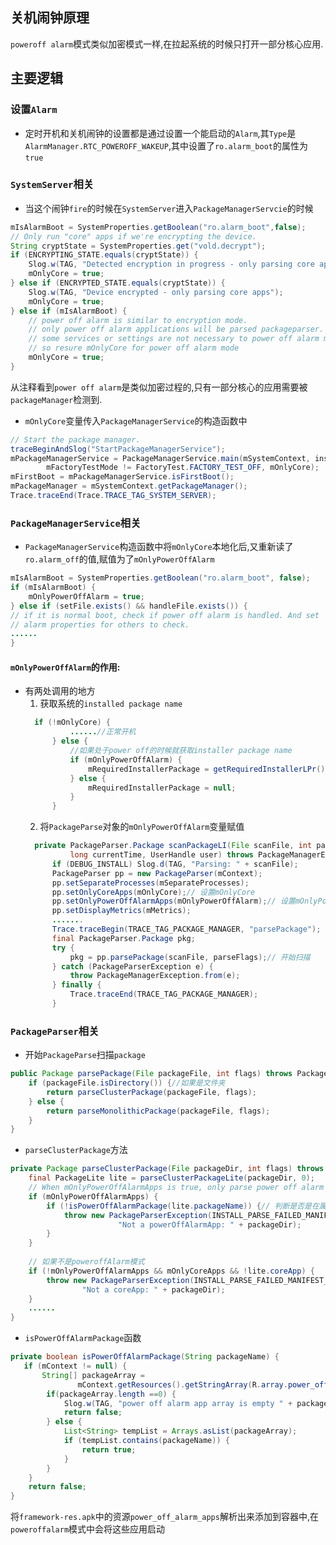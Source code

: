 ## 关机闹钟原理
`poweroff alarm`模式类似加密模式一样,在拉起系统的时候只打开一部分核心应用.

## 主要逻辑
### 设置`Alarm`
- 定时开机和关机闹钟的设置都是通过设置一个能启动的`Alarm`,其`Type`是`AlarmManager.RTC_POWEROFF_WAKEUP`,其中设置了`ro.alarm_boot`的属性为`true`
### `SystemServer`相关
- 当这个闹钟`fire`的时候在`SystemServer`进入`PackageManagerServcie`的时候
``` Java
mIsAlarmBoot = SystemProperties.getBoolean("ro.alarm_boot",false);
// Only run "core" apps if we're encrypting the device.
String cryptState = SystemProperties.get("vold.decrypt");
if (ENCRYPTING_STATE.equals(cryptState)) {
    Slog.w(TAG, "Detected encryption in progress - only parsing core apps");
    mOnlyCore = true;
} else if (ENCRYPTED_STATE.equals(cryptState)) {
    Slog.w(TAG, "Device encrypted - only parsing core apps");
    mOnlyCore = true;
} else if (mIsAlarmBoot) {
	// power off alarm is similar to encryption mode.
	// only power off alarm applications will be parsed packageparser.
	// some services or settings are not necessary to power off alarm mode.
    // so resure mOnlyCore for power off alarm mode
	mOnlyCore = true;
}
```
从注释看到`power off alarm`是类似加密过程的,只有一部分核心的应用需要被`packageManager`检测到.
- `mOnlyCore`变量传入`PackageManagerService`的构造函数中
```Java
// Start the package manager.
traceBeginAndSlog("StartPackageManagerService");
mPackageManagerService = PackageManagerService.main(mSystemContext, installer,
        mFactoryTestMode != FactoryTest.FACTORY_TEST_OFF, mOnlyCore);
mFirstBoot = mPackageManagerService.isFirstBoot();
mPackageManager = mSystemContext.getPackageManager();
Trace.traceEnd(Trace.TRACE_TAG_SYSTEM_SERVER);
```
### `PackageManagerService`相关
- `PackageManagerService`构造函数中将`mOnlyCore`本地化后,又重新读了`ro.alarm_off`的值,赋值为了`mOnlyPowerOffAlarm`
``` Java
mIsAlarmBoot = SystemProperties.getBoolean("ro.alarm_boot", false);
if (mIsAlarmBoot) {
    mOnlyPowerOffAlarm = true;
} else if (setFile.exists() && handleFile.exists()) {
// if it is normal boot, check if power off alarm is handled. And set
// alarm properties for others to check.
......
}
```

#### `mOnlyPowerOffAlarm`的作用:
- 有两处调用的地方
  1. 获取系统的`installed package name`
  ```Java
	if (!mOnlyCore) {
            ......//正常开机
        } else {
			//如果处于power off的时候就获取installer package name
            if (mOnlyPowerOffAlarm) {
                mRequiredInstallerPackage = getRequiredInstallerLPr();
            } else {
                mRequiredInstallerPackage = null;
            }
        }
  ```
  2. 将`PackageParse`对象的`mOnlyPowerOffAlarm`变量赋值
  ```Java
    private PackageParser.Package scanPackageLI(File scanFile, int parseFlags, int scanFlags,
            long currentTime, UserHandle user) throws PackageManagerException {
        if (DEBUG_INSTALL) Slog.d(TAG, "Parsing: " + scanFile);
        PackageParser pp = new PackageParser(mContext);
        pp.setSeparateProcesses(mSeparateProcesses);
        pp.setOnlyCoreApps(mOnlyCore);// 设置mOnlyCore
        pp.setOnlyPowerOffAlarmApps(mOnlyPowerOffAlarm);// 设置mOnlyPowerOffAlarm
        pp.setDisplayMetrics(mMetrics);
        .......
        Trace.traceBegin(TRACE_TAG_PACKAGE_MANAGER, "parsePackage");
        final PackageParser.Package pkg;
        try {
            pkg = pp.parsePackage(scanFile, parseFlags);// 开始扫描
        } catch (PackageParserException e) {
            throw PackageManagerException.from(e);
        } finally {
            Trace.traceEnd(TRACE_TAG_PACKAGE_MANAGER);
        }
  ```
### `PackageParser`相关
- 开始`PackageParse`扫描`package`
```Java
public Package parsePackage(File packageFile, int flags) throws PackageParserException {
    if (packageFile.isDirectory()) {//如果是文件夹
        return parseClusterPackage(packageFile, flags);
    } else {
        return parseMonolithicPackage(packageFile, flags);
    }
}
```
- `parseClusterPackage`方法
```Java
private Package parseClusterPackage(File packageDir, int flags) throws PackageParserException {
    final PackageLite lite = parseClusterPackageLite(packageDir, 0);
    // When mOnlyPowerOffAlarmApps is true, only parse power off alarm packages
    if (mOnlyPowerOffAlarmApps) {
        if (!isPowerOffAlarmPackage(lite.packageName)) {// 判断是否是在属于poweroffalarm集合中
            throw new PackageParserException(INSTALL_PARSE_FAILED_MANIFEST_MALFORMED,
                        "Not a powerOffAlarmApp: " + packageDir);
        }
    }
	
	// 如果不是poweroffAlarm模式
    if (!mOnlyPowerOffAlarmApps && mOnlyCoreApps && !lite.coreApp) {
        throw new PackageParserException(INSTALL_PARSE_FAILED_MANIFEST_MALFORMED,
                "Not a coreApp: " + packageDir);
    }
    ......
}
```
- `isPowerOffAlarmPackage`函数
```Java
private boolean isPowerOffAlarmPackage(String packageName) {
   if (mContext != null) {
       String[] packageArray =
               mContext.getResources().getStringArray(R.array.power_off_alarm_apps);
        if(packageArray.length ==0) {
            Slog.w(TAG, "power off alarm app array is empty " + packageName);
            return false;
        } else {
            List<String> tempList = Arrays.asList(packageArray);
            if (tempList.contains(packageName)) {
                return true;
            }
        }
    }
    return false;
}
```
将`framework-res.apk`中的资源`power_off_alarm_apps`解析出来添加到容器中,在`poweroffalarm`模式中会将这些应用启动